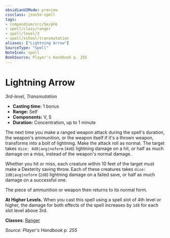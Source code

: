 ```yaml
---
obsidianUIMode: preview
cssclass: json5e-spell
tags:
- compendium/src/5e/phb
- spell/class/ranger
- spell/level/3
- spell/school/transmutation
aliases: ["Lightning Arrow"]
SourceType: "Spell"
NoteIcon: spell
BookSource: Player's Handbook p. 255
---
```

# Lightning Arrow
*3rd-level, Transmutation*  

- **Casting time:** 1 bonus
- **Range:** Self
- **Components:** V, S
- **Duration:** Concentration, up to 1 minute

The next time you make a ranged weapon attack during the spell's duration, the weapon's ammunition, or the weapon itself if it's a thrown weapon, transforms into a bolt of lightning. Make the attack roll as normal. The target takes `dice: 4d8|avg|noform` (`4d8`) lightning damage on a hit, or half as much damage on a miss, instead of the weapon's normal damage.

Whether you hit or miss, each creature within 10 feet of the target must make a Dexterity saving throw. Each of these creatures takes `dice: 2d8|avg|noform` (`2d8`) lightning damage on a failed save, or half as much damage on a successful one.

The piece of ammunition or weapon then returns to its normal form.

**At Higher Levels.** When you cast this spell using a spell slot of 4th level or higher, the damage for both effects of the spell increases by `1d8` for each slot level above 3rd.

**Classes**: [Ranger](/3-Mechanics/CLI/classes/ranger.md)

*Source: Player's Handbook p. 255*